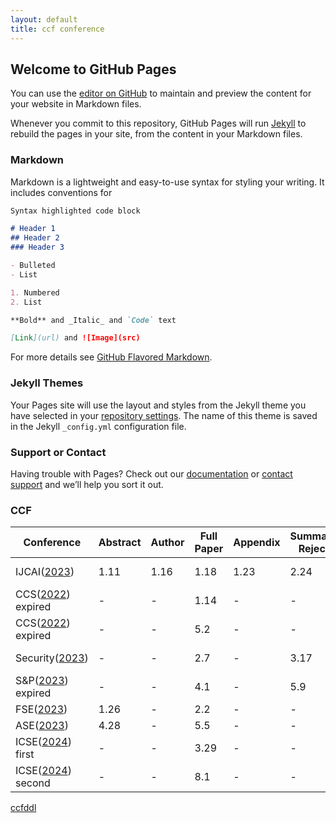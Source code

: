```yaml
---
layout: default
title: ccf conference
---
```


## Welcome to GitHub Pages

You can use the [editor on GitHub](https://github.com/flyboss/flyboss.github.io/edit/master/README.md) to maintain and preview the content for your website in Markdown files.

Whenever you commit to this repository, GitHub Pages will run [Jekyll](https://jekyllrb.com/) to rebuild the pages in your site, from the content in your Markdown files.

### Markdown

Markdown is a lightweight and easy-to-use syntax for styling your writing. It includes conventions for

```markdown
Syntax highlighted code block

# Header 1
## Header 2
### Header 3

- Bulleted
- List

1. Numbered
2. List

**Bold** and _Italic_ and `Code` text

[Link](url) and ![Image](src)
```

For more details see [GitHub Flavored Markdown](https://guides.github.com/features/mastering-markdown/).

### Jekyll Themes

Your Pages site will use the layout and styles from the Jekyll theme you have selected in your [repository settings](https://github.com/flyboss/flyboss.github.io/settings). The name of this theme is saved in the Jekyll `_config.yml` configuration file.

### Support or Contact

Having trouble with Pages? Check out our [documentation](https://help.github.com/categories/github-pages-basics/) or [contact support](https://github.com/contact) and we’ll help you sort it out.


### CCF

| Conference | Abstract | Author | Full Paper | Appendix | Summary Reject | Rebuttal | Notification |
| --- | --- | --- | --- | --- | --- | --- | --- | 
| IJCAI([2023](https://ijcai-23.org/)) | 1.11 | 1.16 | 1.18| 1.23 | 2.24 | 3.20-3.23| 4.19 | 
| CCS([2022](https://www.sigsac.org/ccs/CCS2022/call-for/call-for-papers.html)) expired | - | - | 1.14 | - | - | 2.18-3.6 | 3.10 |
| CCS([2022](https://www.sigsac.org/ccs/CCS2022/call-for/call-for-papers.html)) expired | - | - | 5.2 | - | - | 6.19-7.7 | 7.15 |
| Security([2023](https://www.usenix.org/conference/usenixsecurity23/call-for-papers)) | - | - | 2.7 | - | 3.17 | 4.24-4.26 | 5.8 | 
| S&P([2023](https://www.ieee-security.org/TC/SP2023/cfpapers.html)) expired | - | - | 4.1 | - | 5.9 | 6.7-6.21 | 6.24 |
| FSE([2023](https://2023.esec-fse.org/)) | 1.26 | - | 2.2 | - | - | - | 5.4 | 
| ASE([2023](https://conf.researchr.org/home/ase-2023)) | 4.28 | - | 5.5 | - | - | - | 7.17 | 
| ICSE([2024](https://conf.researchr.org/home/icse-2024)) first | - | - | 3.29 | - | - |  | 6.2 | 
| ICSE([2024](https://conf.researchr.org/home/icse-2024)) second | - | - | 8.1 | - | - |  | 10.10 | 


[ccfddl](https://ccfddl.github.io/)
